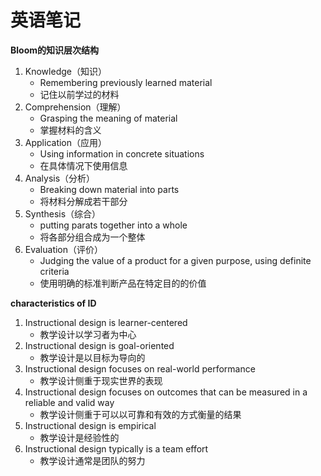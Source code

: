 # 英语笔记

**Bloom的知识层次结构** 

1. Knowledge（知识）
    * Remembering previously learned material
    * 记住以前学过的材料
2. Comprehension（理解）
    * Grasping the meaning of material
    * 掌握材料的含义
3. Application（应用）
    * Using information in concrete situations
    * 在具体情况下使用信息
4. Analysis（分析）
    *  Breaking down material into parts
    * 将材料分解成若干部分
5. Synthesis（综合）
    * putting parats together into a whole
    * 将各部分组合成为一个整体
6. Evaluation（评价）
    * Judging the value of a product for a given purpose, using definite criteria
    * 使用明确的标准判断产品在特定目的的价值

**characteristics of ID**

1. Instructional design is learner-centered
    * 教学设计以学习者为中心
2. Instructional design is goal-oriented
    * 教学设计是以目标为导向的
3. Instructional design focuses on real-world performance
    * 教学设计侧重于现实世界的表现
4. Instructional design focuses on outcomes that can be measured in a reliable and valid way
    * 教学设计侧重于可以以可靠和有效的方式衡量的结果
5. Instructional design is empirical
    * 教学设计是经验性的
6. Instructional design typically is a team effort
    * 教学设计通常是团队的努力